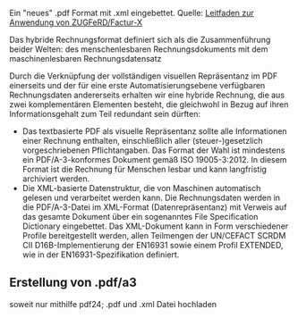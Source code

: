 Ein "neues" .pdf Format mit .xml eingebettet.
Quelle: [Leitfaden zur Anwendung von ZUGFeRD/Factur-X](https://www.gs1-germany.de/fileadmin/gs1/fachpublikationen/Leitfaden-zur-Anwendung-von-ZUGFeRD-Factur-X.pdf)

Das hybride Rechnungsformat definiert sich als die Zusammenführung beider Welten: des menschenlesbaren Rechnungsdokuments mit dem maschinenlesbaren Rechnungsdatensatz

Durch die Verknüpfung der vollständigen visuellen Repräsentanz im PDF einerseits und der für eine erste Automatisierungsebene verfügbaren Rechnungsdaten andererseits erhalten wir eine hybride Rechnung, die aus zwei komplementären Elementen besteht, die gleichwohl in Bezug auf ihren Informationsgehalt zum Teil redundant sein dürften:
- Das textbasierte PDF als visuelle Repräsentanz sollte alle Informationen einer Rechnung enthalten, einschließlich aller (steuer-)gesetzlich vorgeschriebenen Pflichtangaben. Das Format der Wahl ist mindestens ein PDF/A-3-konformes Dokument gemäß ISO 19005-3:2012. In diesem Format ist die Rechnung für Menschen lesbar und kann langfristig archiviert werden.
- Die XML-basierte Datenstruktur, die von Maschinen automatisch gelesen und verarbeitet werden kann. Die Rechnungsdaten werden in die PDF/A-3-Datei im XML-Format (Datenrepräsentanz) mit Verweis auf das gesamte Dokument über ein sogenanntes File Specification Dictionary eingebettet. Das XML-Dokument kann in Form verschiedener Profile bereitgestellt werden, allen Teilmengen der UN/CEFACT SCRDM CII D16B-Implementierung der EN16931 sowie einem Profil EXTENDED, wie in der EN16931-Spezifikation definiert.

## Erstellung von .pdf/a3
soweit nur mithilfe pdf24; .pdf und .xml Datei hochladen